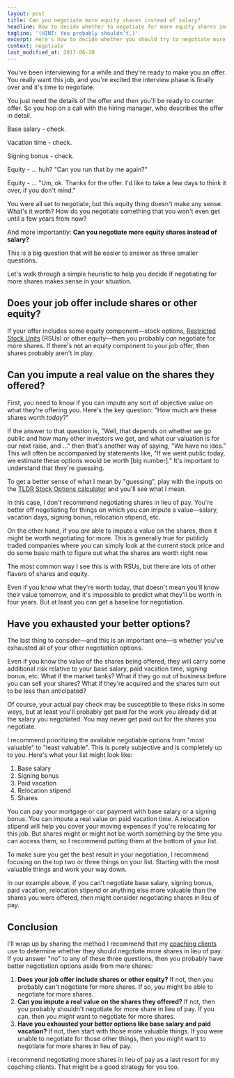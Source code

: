 ```yaml
---
layout: post
title: Can you negotiate more equity shares instead of salary?
headline: How to decide whether to negotiate for more equity shares instead of base salary
tagline: '(HINT: You probably shouldn’t.)'
excerpt: Here's how to decide whether you should try to negotiate more equity shares instead of salary when negotiating a job offer.
context: negotiate
last_modified_at: 2017-06-20
--- 
```

You've been interviewing for a while and they're ready to make you an offer. You really want this job, and you're excited the interview phase is finally over and it's time to negotiate.

You just need the details of the offer and then you'll be ready to counter offer. So you hop on a call with the hiring manager, who describes the offer in detail.

Base salary - check.

Vacation time - check.

Signing bonus - check.

Equity - ... huh? "Can you run that by me again?"

Equity - ... "Um, ok. Thanks for the offer. I'd like to take a few days to think it over, if you don't mind."

You were all set to negotiate, but this equity thing doesn't make any sense. What's it worth? How do you negotiate something that you won't even get until a few years from now?

And more importantly: **Can you negotiate more equity shares instead of salary?**

This is a big question that will be easier to answer as three smaller questions.

Let's walk through a simple heuristic to help you decide if negotiating for more shares makes sense in your situation.

## Does your job offer include shares or other equity?

If your offer includes some equity component—stock options, [Restricted Stock Units](http://www.investopedia.com/terms/r/restricted-stock-unit.asp) (RSUs) or other equity—then you probably *can* negotiate for more shares. If there's not an equity component to your job offer, then shares probably aren't in play.

## Can you impute a real value on the shares they offered?

First, you need to know if you can impute any sort of objective value on what they're offering you. Here's the key question: "How much are these shares worth *today*?"

If the answer to that question is, "Well, that depends on whether we go public and how many other investors we get, and what our valuation is for our next raise, and ..." then that's another way of saying, "We have no idea." This will often be accompanied by statements like, "If we went public today, we estimate these options would be worth [big number]." It's important to understand that they're guessing.

To get a better sense of what I mean by "guessing", play with the inputs on the [TLDR Stock Options calculator](https://tldroptions.io) and you'll see what I mean.

In this case, I don't recommend negotiating shares in lieu of pay. You're better off negotiating for things on which you can impute a value—salary, vacation days, signing bonus, relocation stipend, etc.

On the other hand, if you *are* able to impute a value on the shares, then it might be worth negotiating for more. This is generally true for publicly traded companies where you can simply look at the current stock price and do some basic math to figure out what the shares are worth right now.

The most common way I see this is with RSUs, but there are lots of other flavors of shares and equity.

Even if you know what they're worth today, that doesn't mean you'll know their value tomorrow, and it's impossible to predict what they'll be worth in four years. But at least you can get a baseline for negotiation.

## Have you exhausted your better options?

The last thing to consider—and this is an important one—is whether you've exhausted all of your other negotiation options. 

Even if you know the value of the shares being offered, they will carry some additional risk relative to your base salary, paid vacation time, signing bonus, etc. What if the market tanks? What if they go out of business before you can sell your shares? What if they're acquired and the shares turn out to be less than anticipated?

Of course, your actual pay check may be susceptible to these risks in some ways, but at least you'll probably get paid for the work you already did at the salary you negotiated. You may never get paid out for the shares you negotiate.

I recommend prioritizing the available negotiable options from "most valuable" to "least valuable". This is purely subjective and is completely up to you. Here's what your list might look like:

1. Base salary
2. Signing bonus
3. Paid vacation
4. Relocation stipend
5. Shares

You can pay your mortgage or car payment with base salary or a signing bonus. You can impute a real value on paid vacation time. A relocation stipend will help you cover your moving expenses if you're relocating for this job. But shares might or might not be worth something by the time you can access them, so I recommend putting them at the bottom of your list.

To make sure you get the best result in your negotiation, I recommend focusing on the top two or three things on your list. Starting with the most valuable things and work your way down. 

In our example above, if you can't negotiate base salary, signing bonus, paid vacation, relocation stipend or anything else more valuable than the shares you were offered, *then* might consider negotiating shares in lieu of pay.

## Conclusion

I'll wrap up by sharing the method I recommend that my [coaching clients](https://fearlesssalarynegotiation.com/coach/) use to determine whether they should negotiate more shares in lieu of pay. If you answer "no" to any of these three questions, then you probably have better negotiation options aside from more shares:

1. **Does your job offer include shares or other equity?** If not, then you probably can't negotiate for more shares. If so, you might be able to negotiate for more shares.
2. **Can you impute a real value on the shares they offered?** If not, then you probably shouldn't negotiate for more share in lieu of pay. If you can, then you *might* want to negotiate for more shares.
3. **Have you exhausted your better options like base salary and paid vacation?** If not, then start with those more valuable things. If you were unable to negotiate for those other things, then you might want to negotiate for more shares in lieu of pay.

I recommend negotiating more shares in lieu of pay as a last resort for my coaching clients. That might be a good strategy for you too.

<div class="inline-ad hidden"></div>